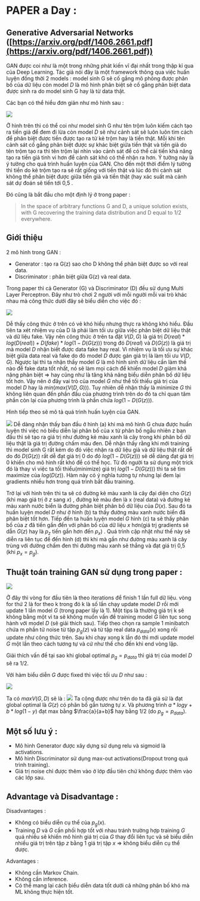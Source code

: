 # PAPER a Day : 

## Generative Adversarial Networks ([https://arxiv.org/pdf/1406.2661.pdf](https://arxiv.org/pdf/1406.2661.pdf))

GAN được coi như là một trong những phát kiến vĩ đại nhất trong thập kỉ qua của Deep Learning. Tác giả nói đây là một framework thông qua việc huấn luyện đồng thời 2 models : model sinh G sẽ cố gắng mô phỏng được phân bố của dữ liệu còn model $D$ là mô hình phân biệt sẽ cố gắng phân biệt data được sinh ra do model sinh G hay là từ data thật.

Các bạn có thể hiểu đơn giản như mô hình sau : 


![](https://i.imgur.com/UnC2Afq.jpg)

Ở hình trên thì có thể coi như model sinh G như tên trộm luôn kiếm cách tạo ra tiền giả để đem đi lừa còn model $D$ sẽ như cảnh sát sẽ luôn luôn tìm cách để phân biệt được tiền được tạo ra từ kẻ trộm hay là tiền thật. Mỗi khi tên cảnh sát cố gắng phân biệt được sự khác biệt giữa tiền thật và tiền giả do tên trộm tạo ra thì tên trộm lại nhìn vào cảnh sát để có thể cải tiến khả năng tạo ra tiền giả tinh vi hơn để cảnh sát khó có thể nhận ra hơn. Ý tưởng này là ý tưởng cho quá trình huấn luyện của GAN. Cho đến một thời điểm lý tưởng thì tiền do kẻ trộm tạo ra sẽ rất giống với tiền thật và lúc đó thì cảnh sát không thể phân biệt được giữa tiền giả và tiền thật (hay xác suất mà cảnh sát dự đoán sẽ tiến tới 0,5 .

Đó cũng là bắt đầu cho một định lý ở trong paper : 
>  In the space of arbitrary functions G and D, a unique solution exists, with G recovering the training data distribution and D equal to 1/2 everywhere. 

## Giới thiệu
2 mô hình trong GAN : 
- Generator : tạo ra G(z) sao cho D không thể phân biệt được so với real data.
- Discriminator : phân biệt giữa G(z) và real data.

Trong paper thì cả Generator (G) và Discriminator (D) đều sử dụng Multi Layer Perceptron. Đây như trò chơi 2 người với mỗi người mỗi vai trò khác nhau mà công thức dưới đây sẽ biểu diễn cho việc đó : 

![](https://i.imgur.com/OtlWf3Q.png)

Dễ thấy công thức ở trên có vẻ khó hiểu nhưng thực ra không khó hiểu. Đầu tiên ta xét nhiệm vụ của D là phải làm tối ưu giữa việc phân biệt dữ liệu thật và dữ liệu fake. Vậy nên công thức ở trên ta đặt $V(D,G)$ là giá trị $D(real)*log(D(real))+D(fake)*log(1-D(G(z)))$ trong đó $D(real)$ và $D(G(z))$ là giá trị mà model $D$ nhận biết được data fake hay real. Vì nhiệm vụ là tối ưu sự khác biệt giữa data real và fake do đó model $D$ được gán giá trị là làm tối ưu $V(D,G)$. Ngược lại thì ta nhận thấy model $G$ là mô hình sinh dữ liệu cần làm thế nào để fake data tốt nhất, nó sẽ làm mọi cách để khiến model $D$ giảm khả năng phân biệt => hay cũng như là tăng khả năng biểu diễn phân bố dữ liệu tốt hơn. Vậy nên ở đây vai trò của model $G$ như thể tối thiểu giá trị của model $D$ hay là $min(max(V(D,G)))$. Tuy nhiên dễ nhận thấy là minimize $G$ thì không liên quan đến phần đầu của phương trình trên do đó ta chỉ quan tâm phần còn lại của phương trình là phần chứa $log(1-D(G(z)))$.

Hình tiếp theo sẽ mô tả quá trình huấn luyện của GAN.

![](https://i.imgur.com/592F1nv.png)
Dễ dàng nhận thấy ban đầu ở hình (a) khi mà mô hình G chưa được huấn luyện thì việc nó biểu diễn lại phân bố của x từ phân bố ngẫu nhiên z ban đầu thì sẽ tạo ra giá trị như đường kẻ màu xanh lá cây trong khi phân bố dữ liệu thật là giá trị đường chấm màu đen. Dễ nhận thấy rằng khi mới training thì model sinh G rất kém do đó việc nhận ra dữ liệu giả và dữ liệu thật rất dễ do đó $D(G(z))$ rất dễ đạt giá trị 0 do đó $log(1-D(G(z)))$ sẽ dễ dàng đạt giá trị 0 khiến cho mô hình rất khó để có thể học. Từ đó người ta sử dụng một trick đó là thay vì việc ta tối thiểu(minimize) giá trị $log(1-D(G(z)))$ thì ta sẽ tìm maximize của $log(D(z))$. Hàm này có ý nghĩa tương tự nhưng lại đem lại gradients nhiều hơn trong quá trình bắt đầu training.

Trở lại với hình trên thì ta sẽ có đường kẻ màu xanh lá cây đại diện cho $G(z)$ (khi map giá trị ở $z$ sang $x$) , đường kẻ màu đen là x (real data) và đường kẻ màu xanh nước biển là đường phân biệt phân bố dữ liệu của $D(x)$. Sau đó ta huấn luyện model $D$ như ở hình (b) ta thấy đường màu xanh nước biển đã phân biệt tốt hơn. Tiếp đến ta huấn luyện model $G$ hình (c) ta sẽ thấy phân bố của $z$ đã tiến gần đến với phân bố của dữ liệu $x$ hơn(giá trj gradients sẽ dẫn $G(z)$ hay là $p_{z}$ tiến gần hơn đến $p_{x}$) . Quá trình cập nhật như thế này sẽ diễn ra liên tục để đến hình (d) thì khi mà gần như đường màu xanh lá cây trùng với đường chấm đen thì đường màu xanh sẽ thẳng và đạt giá trị 0,5 (khi $p_{x}=p_{g}$).

## Thuật toán training GAN sử dụng trong paper : 

![](https://i.imgur.com/uOu4Wbh.png)

Ở đây thì vòng for đầu tiên là theo iterations để finish 1 lần full dữ liệu. vòng for thứ 2 là for theo k trong đó k là số lần chạy update model $D$ rồi mới update 1 lần model $G$ (trong paper lấy là 1). Một tips là thường giá trị k sẽ không bằng một vì ta sẽ không muốn vấn đề training model $G$ liên tục song hành với model $D$ (sẽ giải thích sau). Tiếp theo chọn ra sample 1 minibatch chứa m phần tử noise từ tập $p_{g}(z)$ và từ tập real data $p_{data}(x)$ xong rồi update như công thức trên. Sau khi chạy xong k lần đó thì mới update model $G$ một lần theo cách tương tự và cứ như thế cho đến khi end vòng lặp.

Giải thích vấn đề tại sao khi global optimal $p_{g}=p_{data}$ thì giá trị của model $D$ sẽ ra 1/2.

Với hàm biểu diễn $G$ được fixed thì việc tối ưu $D$ như sau : 

![](https://i.imgur.com/LC14TOx.png)


Ta có $max V(G,D)$ sẽ là : 
![](https://i.imgur.com/4Bro5iY.png)
Ta cộng được như trên do ta đã giả sử là đạt global optimal là $G(z)$ có phân bố gần tương tự $x$. Và phương trình $a*logy+b*log(1-y)$ đạt max bằng $\frac{a}{a+b}$ hay bằng 1/2 (do $p_{g}=p_{data}$).

## Một số lưu ý : 
- Mô hình Generator được xây dựng sử dụng relu và sigmoid là activations.
- Mô hình Discriminator sử dụng max-out activations(Dropout trong quá trình training).
- Giá trị noise chỉ được thêm vào ở lớp đầu tiên chứ không được thêm vào các lớp sau.

## Advantage và Disadvantage : 
Disadvantages : 
- Không có biểu diễn cụ thể của $p_{g}(x)$.
- Training $D$ và $G$ cần phối hợp tốt với nhau tránh trường hợp training $G$ quá nhiều sẽ khiến mô hình giá trị của $G$ thay đổi liên tục và sẽ biểu diễn nhiều giá trị trên tập $z$ bằng 1 giá trị tập $x$ => không biểu diễn cụ thể được.

Advantages : 
- Không cần Markov Chain.
- Không cần inference.
- Có thể mang lại cách biểu diễn data tốt dưới cả những phân bố khó mà ML không thực hiện tốt.








